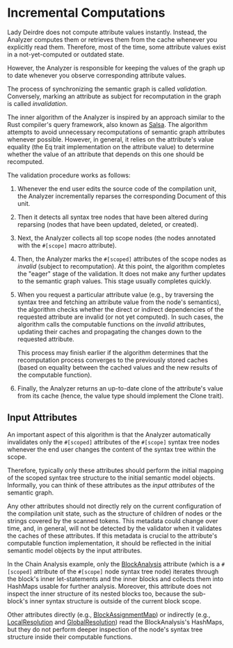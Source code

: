 <!------------------------------------------------------------------------------
  This file is part of "Lady Deirdre", a compiler front-end foundation
  technology.

  This work is proprietary software with source-available code.

  To copy, use, distribute, or contribute to this work, you must agree to
  the terms of the General License Agreement:

  https://github.com/Eliah-Lakhin/lady-deirdre/blob/master/EULA.md

  The agreement grants a Basic Commercial License, allowing you to use
  this work in non-commercial and limited commercial products with a total
  gross revenue cap. To remove this commercial limit for one of your
  products, you must acquire a Full Commercial License.

  If you contribute to the source code, documentation, or related materials,
  you must grant me an exclusive license to these contributions.
  Contributions are governed by the "Contributions" section of the General
  License Agreement.

  Copying the work in parts is strictly forbidden, except as permitted
  under the General License Agreement.

  If you do not or cannot agree to the terms of this Agreement,
  do not use this work.

  This work is provided "as is", without any warranties, express or implied,
  except where such disclaimers are legally invalid.

  Copyright (c) 2024 Ilya Lakhin (Илья Александрович Лахин).
  All rights reserved.
------------------------------------------------------------------------------->

# Incremental Computations

Lady Deirdre does not compute attribute values instantly. Instead, the Analyzer
computes them or retrieves them from the cache whenever you explicitly read
them. Therefore, most of the time, some attribute values exist in a
not-yet-computed or outdated state.

However, the Analyzer is responsible for keeping the values of the graph up to
date whenever you observe corresponding attribute values.

The process of synchronizing the semantic graph is called *validation*.
Conversely, marking an attribute as subject for recomputation in the graph is
called *invalidation*.

The inner algorithm of the Analyzer is inspired by an approach similar to the
Rust compiler's query framework, also known
as [Salsa](https://github.com/salsa-rs/salsa). The algorithm attempts to avoid
unnecessary recomputations of semantic graph attributes whenever possible.
However, in general, it relies on the attribute's value equality (the Eq trait
implementation on the attribute value) to determine whether the value of an
attribute that depends on this one should be recomputed.

The validation procedure works as follows:

1. Whenever the end user edits the source code of the compilation unit, the
   Analyzer incrementally reparses the corresponding Document of this unit.
2. Then it detects all syntax tree nodes that have been altered during
   reparsing (nodes that have been updated, deleted, or created).
3. Next, the Analyzer collects all top scope nodes (the nodes annotated with
   the `#[scope]` macro attribute).
4. Then, the Analyzer marks the `#[scoped]` attributes of the scope nodes as
   *invalid* (subject to recomputation). At this point, the algorithm completes
   the "eager" stage of the validation. It does not make any further updates to
   the semantic graph values. This stage usually completes quickly.
5. When you request a particular attribute value (e.g., by traversing the syntax
   tree and fetching an attribute value from the node's semantics), the
   algorithm checks whether the direct or indirect dependencies of the requested
   attribute are invalid (or not yet computed). In such cases, the algorithm
   calls the computable functions on the *invalid* attributes, updating their
   caches and propagating the changes down to the requested attribute.

   This process may finish earlier if the algorithm determines that the
   recomputation process converges to the previously stored caches (based on
   equality between the cached values and the new results of the computable
   function).
6. Finally, the Analyzer returns an up-to-date clone of the attribute's value
   from its cache (hence, the value type should implement the Clone trait).

## Input Attributes

An important aspect of this algorithm is that the Analyzer automatically
invalidates only the `#[scoped]` attributes of the `#[scope]` syntax tree nodes
whenever the end user changes the content of the syntax tree within the scope.

Therefore, typically only these attributes should perform the initial mapping of
the scoped syntax tree structure to the initial semantic model objects.
Informally, you can think of these attributes as the *input attributes* of the
semantic graph.

Any other attributes should not directly rely on the current configuration of
the compilation unit state, such as the structure of children of nodes or the
strings covered by the scanned tokens. This metadata could change over time,
and, in general, will not be detected by the validator when it validates the
caches of these attributes. If this metadata is crucial to the attribute's
computable function implementation, it should be reflected in the initial
semantic model objects by the input attributes.

In the Chain Analysis example, only
the [BlockAnalysis](https://github.com/Eliah-Lakhin/lady-deirdre/blob/f350aaed30373a67694c3aba4d2cfd9874c2a656/work/crates/examples/src/chain_analysis/semantics.rs#L202)
attribute (which is a `#[scoped]` attribute of the `#[scope]` node syntax tree
node) iterates through the block's inner let-statements and the inner blocks and
collects them into HashMaps usable for further analysis. Moreover, this
attribute does not inspect the inner structure of its nested blocks too, because
the sub-block's inner syntax structure is outside of the current block scope.

Other attributes directly (e.g.,
[BlockAssignmentMap](https://github.com/Eliah-Lakhin/lady-deirdre/blob/f350aaed30373a67694c3aba4d2cfd9874c2a656/work/crates/examples/src/chain_analysis/semantics.rs#L310))
or indirectly (e.g.,
[LocalResolution](https://github.com/Eliah-Lakhin/lady-deirdre/blob/f350aaed30373a67694c3aba4d2cfd9874c2a656/work/crates/examples/src/chain_analysis/semantics.rs#L155)
and [GlobalResolution](https://github.com/Eliah-Lakhin/lady-deirdre/blob/f350aaed30373a67694c3aba4d2cfd9874c2a656/work/crates/examples/src/chain_analysis/semantics.rs#L85))
read the BlockAnalysis's HashMaps, but they do not perform deeper inspection of
the node's syntax tree structure inside their computable functions.
